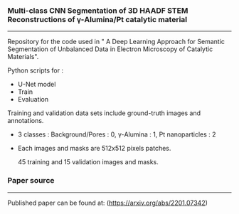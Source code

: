 ### Multi-class CNN Segmentation of 3D HAADF STEM Reconstructions of &gamma;-Alumina/Pt catalytic material
***
Repository for the code used in " A Deep Learning Approach for Semantic Segmentation of Unbalanced Data in Electron Microscopy of Catalytic Materials".

Python scripts for :
* U-Net model
* Train
* Evaluation

Training and validation data sets include ground-truth images and annotations. 
* 3 classes : Background/Pores : 0,  &gamma;-Alumina : 1, Pt nanoparticles : 2
* Each images and masks are 512x512 pixels patches.

  45 training and 15 validation images and masks.


### Paper source
***
Published paper can be found at:
(https://arxiv.org/abs/2201.07342)
